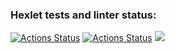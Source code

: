 ### Hexlet tests and linter status:
[![Actions Status](https://github.com/sraduhin/python-project-lvl2/workflows/hexlet-check/badge.svg)](https://github.com/sraduhin/python-project-lvl2/actions)
[![Actions Status](https://github.com/sraduhin/python-project-lvl2/workflows/tests/badge.svg)](https://github.com/sraduhin/python-project-lvl2/actions)
<a href="https://codeclimate.com/github/sraduhin/python-project-lvl2/maintainability"><img src="https://api.codeclimate.com/v1/badges/582db6069e960a6dc587/maintainability" /></a>
